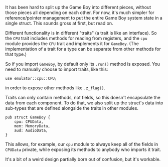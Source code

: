It has been hard to split up the Game Boy into different pieces, without those pieces all depending on each other. For now, it's much simpler for reference/pointer management to put the entire Game Boy system state in a single struct. This sounds gross at first, but read on.

Different functionality is in different "traits" (a trait is like an interface). So the `CPU` trait includes methods for reading from registers, and the `cpu` module provides the `CPU` trait and implements it for `GameBoy`. (The implementation of a trait for a type can be separate from other methods for that type.)

So if you import `GameBoy`, by default only its `.run()` method is exposed. You need to manually choose to import traits, like this:

    use emulator::cpu::CPU;

in order to expose other methods like `.z_flag()`.

Traits can only contain methods, not fields, so this doesn't encapsulate the data from each component. To do that, we also split up the struct's data into sub-types that are defined alongside the traits in other modules. 

    pub struct GameBoy {
        cpu: CPUData,
        mem: MemoryData,
        aud: AudioData,
    } 

This allows, for example, our `cpu` module to always keep all of the fields in `CPUData` private, while exposing its methods to anybody who imports it trait.

It's a bit of a weird design partially born out of confusion, but it's workable.
